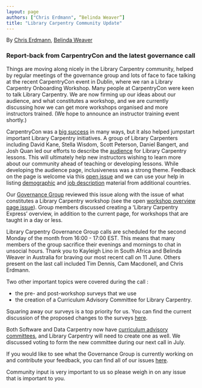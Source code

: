 ```yaml
---
layout: page
authors: ["Chris Erdmann", “Belinda Weaver”]
title: "Library Carpentry Community Update"
---
```


By [Chris Erdmann](https://twitter.com/libcce), [Belinda Weaver](https://twitter.com/cloudaus)

### Report-back from CarpentryCon and the latest governance call

Things are moving along nicely in the Library Carpentry community, helped by regular meetings of the governance group and lots of face to face talking at the recent CarpentryCon event in Dublin, where we ran a Library Carpentry Onboarding Workshop.  Many people at CarpentryCon were keen to talk Library Carpentry. We are now firming up our ideas about our audience, and what constitutes a workshop, and we are currently discussing how we can get more workshops organised and more instructors trained. (We hope to announce an instructor training event shortly.)

CarpentryCon was a [big success](https://carpentries.org/blog/2018/06/carpentry-con-report/) in many ways, but it also helped jumpstart important Library Carpentry initiatives. A group of Library Carpenters including David Kane, Stella Wisdom, Scott Peterson, Daniel Bangert, and Josh Quan led our efforts to describe the [audience](https://librarycarpentry.github.io/lc-overview/audience/index.html) for Library Carpentry lessons. This will ultimately help new instructors wishing to learn more about our community ahead of teaching or developing lessons. While developing the audience page, inclusiveness was a strong theme. Feedback on the page is welcome via this [open issue](https://github.com/LibraryCarpentry/governance/issues/5) and we can use your help in listing [demographic](https://librarycarpentry.github.io/lc-overview/demographics/index.html) and [job description](https://librarycarpentry.github.io/lc-overview/jobs/index.html) material from additional countries.

Our [Governance Group](https://librarycarpentry.org/#team) reviewed this issue along with the issue of what constitutes a Library Carpentry workshop (see the open [workshop overview page issue](https://github.com/LibraryCarpentry/governance/issues/2)). Group members discussed creating a ‘Library Carpentry Express’ overview, in addition to the current page, for workshops that are taught in a day or less. 

Library Carpentry Governance Group calls are scheduled for the second Monday of the month from 16:00 - 17:00 EST. This means that many members of the group sacrifice their evenings and mornings to chat in unsocial hours. Thank you to Kayleigh Lino in South Africa and Belinda Weaver in Australia for braving our most recent call on 11 June. Others present on the last call included Tim Dennis, Cam Macdonell, and Chris Erdmann. 

Two other important topics were covered during the call : 
*  the pre- and post-workshop surveys that we use 
* the creation of a Curriculum Advisory Committee for Library Carpentry. 

Squaring away our surveys is a top priority for us. You can find the current discussion of the proposed changes to the surveys [here](https://github.com/LibraryCarpentry/governance/issues/4). 

Both Software and Data Carpentry now have [curriculum advisory committees](https://carpentries.org/community/), and Library Carpentry will need to create one as well. We discussed voting to form the new committee during our next call in July. 

If you would like to see what the Governance Group is currently working on and contribute your feedback, you can find all of our issues [here](https://github.com/LibraryCarpentry/governance/issues). 

Community input is very important to us so please weigh in on any issue that is important to you.
